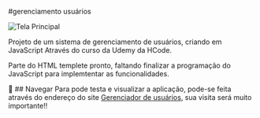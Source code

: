 #gerenciamento usuários

![Tela Principal](https://user-images.githubusercontent.com/68359459/118345188-47de0d80-b509-11eb-8e40-1b4b3ce56457.png)


Projeto de um sistema de gerenciamento de usuários, criando em JavaScript
Através do curso da Udemy da HCode.

Parte do HTML templete pronto, faltando finalizar a programação do JavaScript para implemtentar as funcionalidades.

🚀 ## Navegar
Para pode testa e visualizar a aplicação, pode-se feita através do endereço do site <a href="https://cristianodasilvaferreira.github.io/GerenciadorUsuarios/" target="_blanck">Gerenciador de usuários</a>, sua visita será muito importante!!
